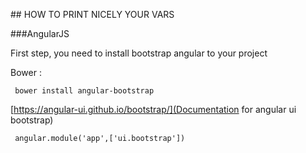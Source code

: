 ## HOW TO PRINT NICELY YOUR VARS

###AngularJS

First step, you need to install bootstrap angular to your project

Bower :

````
 bower install angular-bootstrap
````

[https://angular-ui.github.io/bootstrap/](Documentation for angular ui bootstrap)

````
 angular.module('app',['ui.bootstrap'])
````


